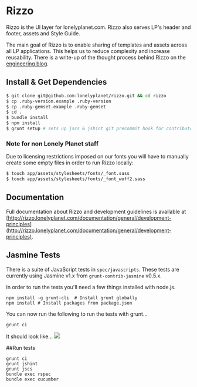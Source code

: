 # Rizzo

Rizzo is the UI layer for lonelyplanet.com. Rizzo also serves LP's header and footer, assets and Style Guide.

The main goal of Rizzo is to enable sharing of templates and assets across all LP applications. This helps us to reduce complexity and increase reusability. There is a write-up of the thought process behind Rizzo on the [engineering blog](http://engineering.lonelyplanet.com/2014/05/18/a-maintainable-styleguide.html).


## Install & Get Dependencies

```bash
$ git clone git@github.com:lonelyplanet/rizzo.git && cd rizzo
$ cp .ruby-version.example .ruby-version
$ cp .ruby-gemset.example .ruby-gemset
$ cd .
$ bundle install
$ npm install
$ grunt setup # sets up jscs & jshint git precommit hook for contributors, and inits the private font submodule
```

### Note for non Lonely Planet staff

Due to licensing restrictions imposed on our fonts you will have to manually create some empty files in order to run Rizzo locally:

```bash
$ touch app/assets/stylesheets/fonts/_font.sass
$ touch app/assets/stylesheets/fonts/_font_woff2.sass
```

## Documentation

Full documentation about Rizzo and development guidelines is available at [http://rizzo.lonelyplanet.com/documentation/general/development-principles](http://rizzo.lonelyplanet.com/documentation/general/development-principles).

## Jasmine Tests
There is a suite of JavaScript tests in `spec/javascripts`. These tests are currently using Jasmine v1.x from `grunt-contrib-jasmine` v0.5.x.

In order to run the tests you'll need a few things installed with node.js.

```shell
npm install -g grunt-cli  # Install grunt globally
npm install # Install packages from package.json
```

You can now run the following to run the tests with grunt...

```shell
grunt ci
``` 

It should look like...
![](http://d.pr/i/jSY4+)

##Run tests
```shell
grunt ci
grunt jshint
grunt jscs
bundle exec rspec
bundle exec cucumber

